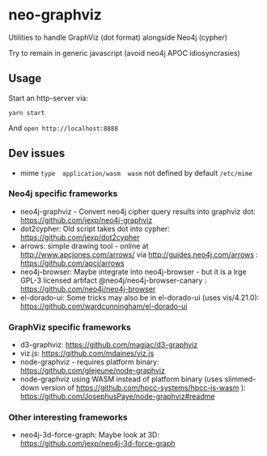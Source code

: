 # neo-graphviz

Utilities to handle GraphViz (dot format) alongside Neo4j (cypher)

Try to remain in generic javascript (avoid neo4j APOC idiosyncrasies)

## Usage
Start an http-server via:
```
yarn start
```
And `open http://localhost:8888`

## Dev issues

* mime `type  application/wasm  wasm` not defined by default `/etc/mime`

### Neo4j specific frameworks
* neo4j-graphviz - Convert neo4j cipher query results into graphviz dot: https://github.com/jexp/neo4j-graphviz
* dot2cypher: Old script takes dot into cypher: https://github.com/jexp/dot2cypher
* arrows: simple drawing tool - online at http://www.apcjones.com/arrows/  via http://guides.neo4j.com/arrows : https://github.com/apcj/arrows
* neo4j-browser: Maybe integrate into neo4j-browser - but it is a lrge GPL-3 licensed artifact @neo4j/neo4j-browser-canary :  https://github.com/neo4j/neo4j-browser
* el-dorado-ui: Some tricks may also be in el-dorado-ui (uses vis/4.21.0):  https://github.com/wardcunningham/el-dorado-ui

### GraphViz specific frameworks
* d3-graphviz: https://github.com/magjac/d3-graphviz
* viz.js:  https://github.com/mdaines/viz.js
* node-graphviz - requires platform binary: https://github.com/glejeune/node-graphviz
* node-graphviz using WASM instead of platform binary (uses slimmed-down version of https://github.com/hpcc-systems/hpcc-js-wasm ): https://github.com/JosephusPaye/node-graphviz#readme

### Other interesting frameworks
* neo4j-3d-force-graph: Maybe look at 3D: https://github.com/jexp/neo4j-3d-force-graph
